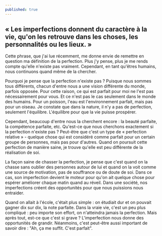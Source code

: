 ```yaml
---
published: true
---
```

## « Les imperfections donnent du caractère à la vie, qu'on les retrouve dans les choses, les personnalités ou les lieux. »

Cette phrase, que j'ai lue récemment, me donne envie de remettre en question ma définition de la perfection. Plus j'y pense, plus je me rends compte qu'elle n'existe pas vraiment. Cependant, en tant qu'êtres humains, nous continuons quand même de la chercher.

Pourquoi je pense que la perfection n'existe pas ? Puisque nous sommes tous différents, chacun d'entre nous a une vision différente du monde, parfois opposée. Pour cette raison, ce qui est parfait pour moi ne l'est pas nécessairement pour vous. Et ce n'est pas le cas seulement dans le monde des humains. Pour un poisson, l'eau est l'environnement parfait, mais pas pour un oiseau. Je constate que dans la nature, il n'y a pas de perfection, seulement l'équilibre. L'équilibre pour que la vie puisse prospérer.

Cependant, beaucoup d'entre nous la cherchent encore : la beauté parfaite, la compétence parfaite, etc. Qu'est-ce que nous cherchons exactement si la perfection n'existe pas ? Peut-être que c'est un type de « perfection relative » - quelque chose qui est considéré comme parfait pour un certain groupe de personnes, mais pas pour d'autres. Quand on poursuit cette perfection de manière saine, je trouve qu'elle est peu différente de la réalisation de soi.

La façon saine de chasser la perfection, je pense que c'est quand on la chasse sans oublier des personnes autour de lui et quand on la voit comme une source de motivation, pas de souffrance ou de doute de soi. Dans ce cas, son imperfection devient le moteur pour qu'on ait quelque chose pour espérer améliorer chaque matin quand au réveil. Dans une société, nos imperfections créent des opportunités pour que nous puissions nous entraider.

Quand on allait à l'école, c'était plus simple : on étudiait dur et on pouvait gagner dix sur dix, la note parfaite. Dans la vraie vie, c'est un peu plus compliqué : peu importe son effort, on n'atteindra jamais la perfection. Mais après tout, est-ce que c'est si grave ? L'imperfection nous donne des opportunités de grandir. Néanmoins, c'est peut-être aussi important de savoir dire : "Ah, ça me suffit. C'est parfait".
